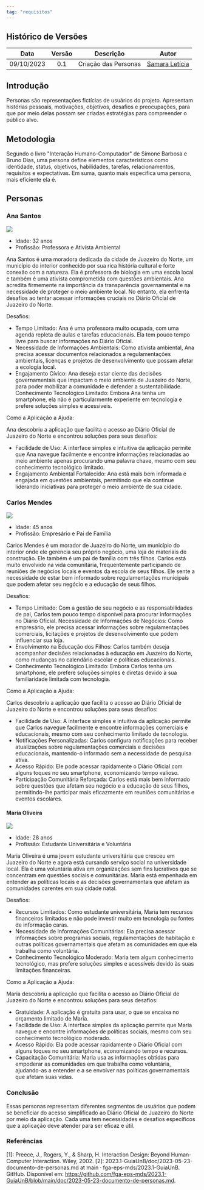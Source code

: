 ```yaml
---
tag: "requisitos"
---
```


## Histórico de Versões


| Data       | Versão | Descrição                      | Autor             |
| :--------: | :----: | :----------:                   | :---------------: |
| 09/10/2023 |  0.1   | Criação das Personas | [Samara Letícia](https://github.com/samarawwleticia)|

## Introdução

Personas são representações fictícias de usuários do projeto. Apresentam histórias pessoais, motivações, objetivos, desafios e preocupações, para que por meio delas possam ser criadas estratégias para compreender o público alvo.

## Metodologia

Segundo o livro "Interação Humano-Computador" de Simone Barbosa e Bruno Dias, uma persona define elementos característicos como identidade, status, objetivos, habilidades, tarefas, relacionamentos, requisitos e expectativas. Em suma, quanto mais específica uma persona, mais eficiente ela é.

## Personas

### Ana Santos

![](../assets/anasantos.jpg)

- Idade: 32 anos
- Profissão: Professora e Ativista Ambiental



Ana Santos é uma moradora dedicada da cidade de Juazeiro do Norte, um município do interior conhecido por sua rica história cultural e forte conexão com a natureza. Ela é professora de biologia em uma escola local e também é uma ativista comprometida com questões ambientais. Ana acredita firmemente na importância da transparência governamental e na necessidade de proteger o meio ambiente local. No entanto, ela enfrenta desafios ao tentar acessar informações cruciais no Diário Oficial de Juazeiro do Norte.

Desafios:
- Tempo Limitado: Ana é uma professora muito ocupada, com uma agenda repleta de aulas e tarefas educacionais. Ela tem pouco tempo livre para buscar informações no Diário Oficial.
- Necessidade de Informações Ambientais: Como ativista ambiental, Ana precisa acessar documentos relacionados a regulamentações ambientais, licenças e projetos de desenvolvimento que possam afetar a ecologia local.
- Engajamento Cívico: Ana deseja estar ciente das decisões governamentais que impactam o meio ambiente de Juazeiro do Norte, para poder mobilizar a comunidade e defender a sustentabilidade.
Conhecimento Tecnológico Limitado: Embora Ana tenha um smartphone, ela não é particularmente experiente em tecnologia e prefere soluções simples e acessíveis.

Como a Aplicação a Ajuda:

Ana descobriu a aplicação que facilita o acesso ao Diário Oficial de Juazeiro do Norte e encontrou soluções para seus desafios:
- Facilidade de Uso: A interface simples e intuitiva da aplicação permite que Ana navegue facilmente e encontre informações relacionadas ao meio ambiente apenas procurando uma palavra chave, mesmo com seu conhecimento tecnológico limitado.
- Engajamento Ambiental Fortalecido: Ana está mais bem informada e engajada em questões ambientais, permitindo que ela continue liderando iniciativas para proteger o meio ambiente de sua cidade.

### Carlos Mendes

![](../assets/carlosmendes.jpg)


- Idade: 45 anos
- Profissão: Empresário e Pai de Família



Carlos Mendes é um morador de Juazeiro do Norte, um município do interior onde ele gerencia seu próprio negócio, uma loja de materiais de construção. Ele também é um pai de família com três filhos. Carlos está muito envolvido na vida comunitária, frequentemente participando de reuniões de negócios locais e eventos da escola de seus filhos. Ele sente a necessidade de estar bem informado sobre regulamentações municipais que podem afetar seu negócio e a educação de seus filhos.

Desafios:
- Tempo Limitado: Com a gestão de seu negócio e as responsabilidades de pai, Carlos tem pouco tempo disponível para procurar informações no Diário Oficial.
Necessidade de Informações de Negócios: Como empresário, ele precisa acessar informações sobre regulamentações comerciais, licitações e projetos de desenvolvimento que podem influenciar sua loja.
- Envolvimento na Educação dos Filhos: Carlos também deseja acompanhar decisões relacionadas à educação em Juazeiro do Norte, como mudanças no calendário escolar e políticas educacionais.
- Conhecimento Tecnológico Limitado: Embora Carlos tenha um smartphone, ele prefere soluções simples e diretas devido à sua familiaridade limitada com tecnologia.

Como a Aplicação a Ajuda:

Carlos descobriu a aplicação que facilita o acesso ao Diário Oficial de Juazeiro do Norte e encontrou soluções para seus desafios:
- Facilidade de Uso: A interface simples e intuitiva da aplicação permite que Carlos navegue facilmente e encontre informações comerciais e educacionais, mesmo com seu conhecimento limitado de tecnologia.
- Notificações Personalizadas: Carlos configura notificações para receber atualizações sobre regulamentações comerciais e decisões educacionais, mantendo-o informado sem a necessidade de pesquisa ativa.
- Acesso Rápido: Ele pode acessar rapidamente o Diário Oficial com alguns toques no seu smartphone, economizando tempo valioso.
- Participação Comunitária Reforçada: Carlos está mais bem informado sobre questões que afetam seu negócio e a educação de seus filhos, permitindo-lhe participar mais eficazmente em reuniões comunitárias e eventos escolares.

#### Maria Oliveira

![](../assets/mariaoliveira.jpg)


- Idade: 28 anos
- Profissão: Estudante Universitária e Voluntária


Maria Oliveira é uma jovem estudante universitária que cresceu em Juazeiro do Norte e agora está cursando serviço social na universidade local. Ela é uma voluntária ativa em organizações sem fins lucrativos que se concentram em questões sociais e comunitárias. Maria está empenhada em entender as políticas locais e as decisões governamentais que afetam as comunidades carentes em sua cidade natal.

Desafios:
- Recursos Limitados: Como estudante universitária, Maria tem recursos financeiros limitados e não pode investir muito em tecnologia ou fontes de informação caras.
- Necessidade de Informações Comunitárias: Ela precisa acessar informações sobre programas sociais, regulamentações de habitação e outras políticas governamentais que afetam as comunidades em que ela trabalha como voluntária.
- Conhecimento Tecnológico Moderado: Maria tem algum conhecimento tecnológico, mas prefere soluções simples e acessíveis devido às suas limitações financeiras.

Como a Aplicação a Ajuda:

Maria descobriu a aplicação que facilita o acesso ao Diário Oficial de Juazeiro do Norte e encontrou soluções para seus desafios:
- Gratuidade: A aplicação é gratuita para usar, o que se encaixa no orçamento limitado de Maria.
- Facilidade de Uso: A interface simples da aplicação permite que Maria navegue e encontre informações de políticas sociais, mesmo com seu conhecimento tecnológico moderado.
- Acesso Rápido: Ela pode acessar rapidamente o Diário Oficial com alguns toques no seu smartphone, economizando tempo e recursos.
- Capacitação Comunitária: Maria usa as informações obtidas para empoderar as comunidades em que trabalha como voluntária, ajudando-as a entender e a se envolver nas políticas governamentais que afetam suas vidas.

### Conclusão

Essas personas representam diferentes segmentos de usuários que podem se beneficiar do acesso simplificado ao Diário Oficial de Juazeiro do Norte por meio da aplicação. Cada uma tem necessidades e desafios específicos que a aplicação deve atender para ser eficaz e útil.

### Referências

[1]: Preece, J., Rogers, Y., & Sharp, H. Interaction Design: Beyond Human-Computer Interaction. Wiley, 2002.
[2]: 2023.1-GuiaUnB/doc/2023-05-23-documento-de-personas.md at main · fga-eps-mds/2023.1-GuiaUnB. GitHub. Disponível em: <https://github.com/fga-eps-mds/2023.1-GuiaUnB/blob/main/doc/2023-05-23-documento-de-personas.md>.

